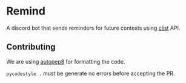 # Remind

A discord bot that sends reminders for future contests using [clist](https://clist.by/) API.

## Contributing

We are using [autopep8](https://github.com/hhatto/autopep8) for formatting the code.

`pycodestyle .` must be generate no errors before accepting the PR.
